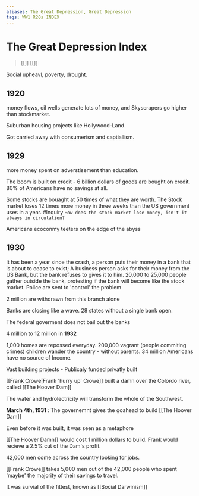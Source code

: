 ```yaml
---
aliases: The Great Depression, Great Depression
tags: WW1 R20s INDEX
---
```

# The Great Depression Index

> [[]]
> [[]]

Social upheavl, poverty, drought.

## 1920 
money flows, oil wells generate lots of money, and Skyscrapers go higher than stockmarket.

Suburban housing projects like Hollywood-Land.

Got carried away with consumerism and captiallism.

## 1929
more money spent on adverstisement than education.

The boom is built on credit - 6 billion dollars of goods are bought on credit. 80% of Americans have no savings at all.

Some stocks are bouaght at 50 times of what they are worth.
The Stock market loses 12 times more money in three weeks than the US government uses in a year. #Inquiry `How does the stock market lose money, isn't it always in circulation?`

Americans ecoconmy teeters on the edge of the abyss

## 1930
It has been a year since the crash, a person puts their money in a bank that is about to cease to exist; A business person asks for their money from the US Bank, but the bank refuses to gives it to him.
20,000 to 25,000 people gather outside the bank, protesting if the bank will become like the stock market. Police are sent to 'control' the problem

2 million are withdrawn from this branch alone

Banks are closing like a wave.
28 states without a single bank open.

The federal goverment does not bail out the banks 

4 million to 12 million in **1932**

1,000 homes are repossed everyday.
200,000 vagrant (people commiting crimes) children wander the country - without parents.
34 million Americans have no source of Income.

Vast building projects - Publicaly funded privatly built

[[Frank Crowe|Frank 'hurry up' Crowe]] built a damn over the Colordo river, called [[The Hoover Dam]]

The water and hydrolectricity will transform the whole of the Southwest.

**March 4th, 1931** : The governemnt gives the goahead to build [[The Hoover Dam]]

Even before it was built, it was seen as a metaphore

[[The Hoover Damn]] would cost 1 million dollars to build.
Frank would recieve a 2.5% cut of the Dam's profit. 

42,000 men come across the country looking for jobs.

[[Frank Crowe]] takes 5,000 men out of the 42,000 people who spent 'maybe' the majority of their savings to travel.

It was survial of the fittest, known as [[Social Darwinism]]

